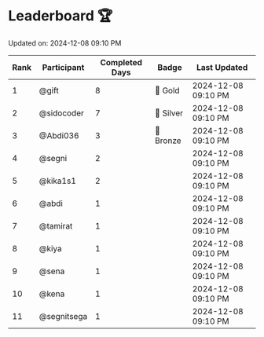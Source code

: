 # Leaderboard 🏆

Updated on: 2024-12-08 09:10 PM

| Rank | Participant       | Completed Days | Badge      | Last Updated         |
|------|-------------------|----------------|------------|----------------------|
| 1    | @gift             | 8              | 🏅 Gold     | 2024-12-08 09:10 PM |
| 2    | @sidocoder        | 7              | 🥈 Silver   | 2024-12-08 09:10 PM |
| 3    | @Abdi036          | 3              | 🥉 Bronze   | 2024-12-08 09:10 PM |
| 4    | @segni            | 2              |            | 2024-12-08 09:10 PM |
| 5    | @kika1s1          | 2              |            | 2024-12-08 09:10 PM |
| 6    | @abdi             | 1              |            | 2024-12-08 09:10 PM |
| 7    | @tamirat          | 1              |            | 2024-12-08 09:10 PM |
| 8    | @kiya             | 1              |            | 2024-12-08 09:10 PM |
| 9    | @sena             | 1              |            | 2024-12-08 09:10 PM |
| 10   | @kena             | 1              |            | 2024-12-08 09:10 PM |
| 11   | @segnitsega       | 1              |            | 2024-12-08 09:10 PM |
